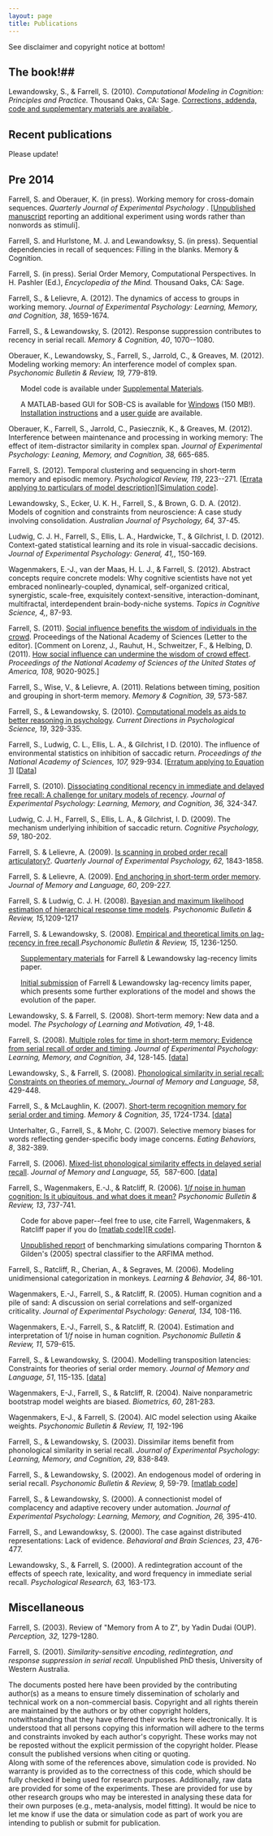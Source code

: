 ```yaml
---
layout: page
title: Publications
---
```


See disclaimer and copyright notice at bottom!

## The book!##

<p>Lewandowsky, S., & Farrell, S. (2010). <i>Computational Modeling in Cognition: Principles and Practice.</i> Thousand Oaks, CA: Sage. <a href="http://www.psy.uwa.edu.au/Users%20web%20pages/cogscience/modelingBook.htm">Corrections, addenda, code and supplementary materials are available </a>. </p>

## Recent publications ##

Please update!

## Pre 2014 ##

Farrell, S. and Oberauer, K. (in press). Working memory for cross-domain sequences. <i>Quarterly Journal of Experimental Psychology </i>. [<a href="totallyDsimE1.pdf">Unpublished manuscript</a> reporting an additional experiment using words rather than nonwords as stimuli].</p>

Farrell, S. and Hurlstone, M. J. and Lewandowksy, S. (in press). Sequential dependencies in recall of sequences: Filling in the blanks. Memory & Cognition. 

<p>Farrell, S. (in press). Serial Order Memory, Computational Perspectives. In H. Pashler (Ed.), <i>Encyclopedia of the Mind. </i>Thousand Oaks, CA: Sage.</p>

<p>Farrell, S., & Lelievre, A. (2012). The dynamics of access to groups in working memory. <i>Journal of Experimental Psychology: Learning, Memory, and Cognition, 38</i>, 1659-1674.</p>

<p>Farrell, S., & Lewandowsky, S. (2012). Response suppression contributes to recency in serial recall. <i>Memory & Cognition, 40</i>, 1070--1080.</p>

<p>Oberauer, K., Lewandowsky, S., Farrell, S., Jarrold, C., & Greaves, M. (2012). Modeling working memory: An interference model of complex span. <i>Psychonomic Bulletin & Review, 19, </i>779-819. <ul>Model code is available under <a href="http://www.springerlink.com/content/6696w6pk806x655j/supplementals/">Supplemental Materials</a>.</ul>
<ul>A MATLAB-based GUI for SOB-CS is available for <a href="genwm_pkg.exe">Windows</a> (150 MB!). <a href="windowsHowTo.txt">Installation instructions</a> and a <a href="GenWMUsersGuide.pdf">user guide</a> are available.</ul></p>

<p>Oberauer, K., Farrell, S., Jarrold, C., Pasiecznik, K., & Greaves, M. (2012). Interference between maintenance and processing in working memory: The effect of item-distractor similarity in complex span. <i>Journal of Experimental Psychology: Leaning, Memory, and Cognition, 38,</i> 665-685.</p>

<p>Farrell, S. (2012). Temporal clustering and sequencing in short-term memory and episodic memory. <i>Psychological Review, 119</i>, 223--271. [<a href="Farrell2012Correction.pdf">Errata applying to particulars of model description</a>][<a href="clusteringModel.zip">Simulation code</a>].</p>

<p>Lewandowsky, S., Ecker, U. K. H., Farrell, S., & Brown, G. D. A. (2012). Models of cognition and constraints from neuroscience: A case study involving consolidation. <i>Australian Journal of Psychology, 64,</i> 37-45.</p>

<p>Ludwig, C. J. H., Farrell, S., Ellis, L. A., Hardwicke, T., & Gilchrist, I. D. (2012). Context-gated statistical learning and its role in visual-saccadic decisions. <i>Journal of Experimental Psychology: General, 41,</i>, 150-169.</p>

<p>Wagenmakers, E.-J., van der Maas, H. L. J., & Farrell, S. (2012). Abstract concepts require concrete models: Why cognitive scientists have not yet embraced nonlinearly-coupled, dynamical, self-organized critical, synergistic, scale-free, exquisitely context-sensitive, interaction-dominant, multifractal, interdependent brain-body-niche systems. <i>Topics in Cognitive Science, 4,</i>, 87-93.</p>

<p>Farrell, S. (2011). <a href="commentWOCfinal.pdf">Social influence benefits the wisdom of individuals in the crowd</a>. </i>Proceedings of the National Academy of Sciences (Letter to the editor). [Comment on Lorenz, J., Rauhut, H., Schweitzer, F., & Helbing, D. (2011). <a href="http://www.pnas.org/content/early/2011/05/10/1008636108.abstract">How social influence can undermine the wisdom of crowd effect</a>. <i>Proceedings of the National Academy of Sciences of the United States of America, 108,</i> 9020-9025.]</p>

<p>Farrell, S., Wise, V., & Lelievre, A. (2011). Relations between timing, position and grouping in short-term memory. <i>Memory & Cognition, 39,</i> 573-587.</p>

<p>Farrell, S., & Lewandowsky, S. (2010). <a href="currDirsRevisionFin.pdf">Computational models as aids to better reasoning in psychology</a>. <i>Current Directions in Psychological Science, 19</i>, 329-335.</p>

<p>Farrell, S., Ludwig, C. L., Ellis, L. A., & Gilchrist, I D. (2010). The influence of environmental statistics on inhibition of saccadic return. <i>Proceedings of the National Academy of Sciences, 107, </i>929-934. [<a href="erratum.pdf">Erratum applying to Equation 1</a>] [<a href="Farrell10SaccadeData.zip">Data</a>]</p>

<p>Farrell, S. (2010). <a href="condRecency.pdf">Dissociating conditional recency in immediate and delayed free recall: A challenge for unitary models of recency</a>. <i>Journal of Experimental Psychology: Learning, Memory, and Cognition, 36, </i>324-347.</p>

<p>Ludwig, C. J. H., Farrell, S., Ellis, L. A., & Gilchrist, I. D. (2009). The mechanism underlying inhibition of saccadic return. <i>Cognitive Psychology, 59</i>, 180-202.</p>

<p>Farrell, S. & Lelievre, A. (2009). <a href="WLscan.pdf">Is scanning in probed order recall articulatory?</a>. <i>Quarterly Journal of Experimental Psychology, 62,</i> 1843-1858.</p>

<p>Farrell, S. & Lelievre, A. (2009). <a href="endmarkerFin.pdf">End anchoring in short-term order memory</a>. <i>Journal of Memory and Language, 60</i>, 209-227.</p>

<p>Farrell, S. &amp; Ludwig, C. J. H. (2008). <a href="multilevelRT.pdf">Bayesian
and maximum likelihood estimation of hierarchical response time models</a>.
<i>Psychonomic Bulletin &amp; Review, 15,</i>1209-1217</p>

<p>Farrell, S. &amp; Lewandowsky, S. (2008). <a href="TCMcommentFinal.pdf">
Empirical and theoretical limits on lag-recency in free recall</a>.<i>Psychonomic
Bulletin &amp; Review, 15</i>, 1236-1250.</p>
<ul><a href="TCMsupplement.pdf">Supplementary materials</a> for Farrell &amp;
Lewandowsky lag-recency limits paper.</ul></p>
<ul><a href="TCMinitial.pdf">Initial submission</a> of Farrell &amp;
Lewandowsky lag-recency limits paper, which presents some further
explorations of the model and shows the evolution of the paper.</ul></p>

<p>Lewandowsky, S. &amp;  Farrell, S. (2008). Short-term memory: New data
and a model. <i>The Psychology of Learning and Motivation, 49</i>, 1-48.</p>

<p>Farrell, S. (2008). <a href="timerecall.pdf">Multiple roles for time in
short-term memory: Evidence from serial recall of order and timing</a>.
<i>Journal of Experimental Psychology: Learning, Memory, and Cognition, 34</i>, 128-145.
<a href="serrhythmpre.zip">[data]</a></p>

<p>Lewandowsky, S., &amp; Farrell, S. (2008).
<a href="PhonSimTheoryJMLrevision.pdf">Phonological similarity in serial recall:
Constraints on theories of memory. </a> <i> Journal of Memory and Language, 58</i>, 429-448.</p>

<p>Farrell, S., &amp; McLaughlin, K. (2007). <a href="timerecog.pdf">Short-term recognition
memory for serial order and timing</a>. <i>Memory &amp; Cognition, 35</i>, 1724-1734.
<a href="karised.zip">[data]</a></p>

<p>Unterhalter, G., Farrell, S., &amp; Mohr, C. (2007). Selective memory biases for words reflecting gender-specific body image concerns. <span style="font-style: italic;">Eating Behaviors, 8</span>, 382-389.</p>

<p>Farrell, S. (2006). <a href="Farrell06a.pdf">Mixed-list phonological
similarity effects in delayed serial recall</a>.<span style="font-style: italic;">
Journal of Memory and Language, 55, &nbsp;</span>587-600.
<a href="phonsimdelay.zip">[data]</a></p>

<p>Farrell, S., Wagenmakers, E.-J., &amp; Ratcliff, R. (2006). <a href="tgreplyrev2.pdf">1/<i>f</i> noise in human cognition: Is it ubiquitous, and what does it mean?</a> <i>Psychonomic Bulletin &amp; Review, 13</i>, 737-741.
<ul>Code for above paper--feel free to use, cite Farrell, Wagenmakers, &amp; Ratcliff paper if you do [<a href="PBRmatlab.zip">matlab code</a>][<a href="PBRr.zip">R code</a>].</ul>
<ul><a href="tgreplysims.pdf">Unpublished report</a> of benchmarking simulations comparing Thornton &amp; Gilden's (2005) spectral classifier to the ARFIMA method.</ul></p>

<p>Farrell, S., Ratcliff, R., Cherian, A., &amp; Segraves, M. (2006). Modeling unidimensional categorization in monkeys.<span style="font-style: italic;"> Learning &amp; Behavior, 34, </span>86-101.</p>

<p>Wagenmakers, E.-J., Farrell, S., &amp; Ratcliff, R. (2005). Human cognition and a
pile of sand: A discussion on serial correlations and self-organized
criticality. <i>Journal of Experimental
Psychology: General, 134,</i> 108-116.</p>

<p>Wagenmakers, E.-J., Farrell, S., &amp; Ratcliff, R. (2004). Estimation and interpretation of 1/<span style="font-style: italic;">f</span> noise in human cognition. <i>Psychonomic Bulletin &amp; Review, 11, </i>579-615.</p>

<p>Farrell, S., &amp; Lewandowsky, S. (2004). Modelling transposition latencies:
Constraints for theories of serial order memory.<i> Journal of Memory and Language,
51</i>, 115-135.
<a href="Farrell04.zip">[data]</a></p>

<p>Wagenmakers, E-J., Farrell, S., &amp; Ratcliff, R. (2004). Naive nonparametric bootstrap model weights are biased. <i>Biometrics, 60</i>,
281-283.</p>

<p>Wagenmakers, E-J., &amp; Farrell, S. (2004). AIC model selection using Akaike weights. <i>Psychonomic Bulletin &amp; Review, 11,</i> 192-196</p>

<p>Farrell, S., &amp; Lewandowsky, S. (2003). Dissimilar items benefit from
phonological similarity in serial recall. <i>Journal of Experimental Psychology:
Learning, Memory, and Cognition, 29,</i> 838-849.</p>

<p>Farrell, S., &amp; Lewandowsky, S. (2002). An endogenous model of ordering in serial recall. <i>Psychonomic
Bulletin &amp; Review, 9,</i> 59-79. [<a href="SOBmatlab.zip">matlab code</a>]</p>

<p>Farrell, S., &amp; Lewandowsky, S. (2000). A connectionist model of complacency and
adaptive recovery under automation. <i>Journal of Experimental
Psychology: Learning, Memory, and Cognition, 26,</i> 395-410.</p>

<p>Farrell, S., and Lewandowksy, S. (2000). The case against distributed representations:
Lack of evidence. <i>Behavioral and Brain Sciences, 23</i>, 476-477.</p>

<p>Lewandowsky, S., &amp; Farrell, S. (2000). A redintegration account of the effects of
speech rate, lexicality, and word frequency in immediate serial recall. <i>Psychological
Research, 63,</i> 163-173.</p>

<h2>Miscellaneous</h2>

<p>Farrell, S. (2003). Review of "Memory from A to Z", by Yadin Dudai (OUP). <i>Perception, 32,
</i>1279-1280.</p>

<p>Farrell, S. (2001). <i>Similarity-sensitive encoding, redintegration, and
response suppression in serial recall.</i> Unpublished PhD thesis,
University of Western Australia.</p>

<p class="message">
The documents posted here have been provided by the contributing author(s) as a means to ensure timely dissemination of scholarly and technical work on a non-commercial basis. Copyright and all rights therein are maintained by the authors or by other copyright holders, notwithstanding that they have offered their works here electronically. It is understood that all persons copying this information will adhere to the terms and constraints invoked by each author's copyright. These works may not be reposted without the explicit permission of the copyright holder. Please consult the published versions when citing or quoting.
<br>
Along with some of the references above, simulation code is provided. No warranty is provided as to the correctness of this code, which should be fully checked if being used for research purposes. Additionally, raw data are provided for some of the experiments. These are provided for use by other research groups who may be interested in analysing these data for their own purposes (e.g., meta-analysis, model fitting). It would be nice to let me know if use the data or simulation code as part of work you are intending to publish or submit for publication.
</p>